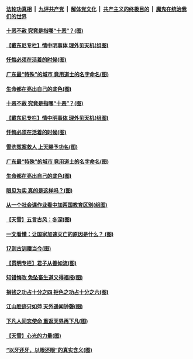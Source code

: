 

####  [法轮功真相](../../../../basic/blob/master/README.md?t=12052231) &nbsp;|&nbsp; [九评共产党](../../../../9ping.md/blob/master/README.md?t=12052231) &nbsp;|&nbsp; [解体党文化](../../../../jtdwh.md/blob/master/README.md?t=12052231)  &nbsp;|&nbsp; [共产主义的终极目的](../../../../gczydzjmd.md/blob/master/README.md?t=12052231) &nbsp;|&nbsp; [魔鬼在统治我们的世界](../../../../mgztzwmdsj.md/blob/master/README.md?t=12052231) 

#### [十恶不赦 究竟是指哪“十恶”？(图)](../pages/p7/954661.md?t=12052231) 

#### [【戴东尼专栏】情中明事体 理外见天机(组图)](../pages/p7/949226.md?t=12052231) 

#### [忏悔必须在活着的时候(图)](../pages/p7/954598.md?t=12052231) 

#### [广东最“特殊”的城市 竟用道士的名字命名(图)](../pages/p7/954578.md?t=12052231) 

#### [生命都在亮出自己的底色(图)](../pages/p7/954593.md?t=12052231) 


#### [十恶不赦 究竟是指哪“十恶”？(图)](../pages/p7/954661.md?t=12052231) 

#### [【戴东尼专栏】情中明事体 理外见天机(组图)](../pages/p7/949226.md?t=12052231) 

#### [忏悔必须在活着的时候(图)](../pages/p7/954598.md?t=12052231) 

#### [雪洗冤案救人 上天赐予功名(图)](../pages/p7/954590.md?t=12052231) 

#### [广东最“特殊”的城市 竟用道士的名字命名(图)](../pages/p7/954578.md?t=12052231) 

#### [生命都在亮出自己的底色(图)](../pages/p7/954593.md?t=12052231) 


#### [眼见为实 真的是这样吗？(图)](../pages/p7/948090.md?t=12052231) 

#### [从一个社会课作业看中加两国教育区别(组图)](../pages/p7/951563.md?t=12052231) 

#### [【天雪】五言古风：冬深(图)](../pages/p7/954527.md?t=12052231) 

#### [一文看懂：让国家加速灭亡的原因是什么？ (图)](../pages/p7/954338.md?t=12052231) 

#### [17则古训赠当今(图)](../pages/p7/938210.md?t=12052231) 

#### [【贯明专栏】君子从善如流(图)](../pages/p7/951456.md?t=12052231) 

#### [知错悔改 免坠畜生道又得福报(图)](../pages/p7/954233.md?t=12052231) 

#### [捐钱之功占十分之四 拒色之功占十分之六(图)](../pages/p7/954235.md?t=12052231) 

#### [江山胜迹只如萍 天外遥闻钟磬(图)](../pages/p7/953355.md?t=12052231) 

#### [下凡人间忘使命 重返天界再下凡(图)](../pages/p7/954121.md?t=12052231) 

#### [【天雪】心光的力量(图)](../pages/p7/954067.md?t=12052231) 


#### [“以牙还牙，以眼还眼”的真实含义(图)](../pages/p7/954029.md?t=12052231) 

